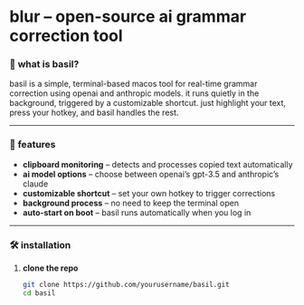 # **blur** – open-source ai grammar correction tool  

### 📝 **what is basil?**  
basil is a simple, terminal-based macos tool for real-time grammar correction using openai and anthropic models. it runs quietly in the background, triggered by a customizable shortcut. just highlight your text, press your hotkey, and basil handles the rest.

---

### 🚀 **features**  
- **clipboard monitoring** – detects and processes copied text automatically  
- **ai model options** – choose between openai’s gpt-3.5 and anthropic’s claude  
- **customizable shortcut** – set your own hotkey to trigger corrections  
- **background process** – no need to keep the terminal open  
- **auto-start on boot** – basil runs automatically when you log in  

---

### 🛠️ **installation**  
1. **clone the repo**  
   ```bash
   git clone https://github.com/yourusername/basil.git
   cd basil
